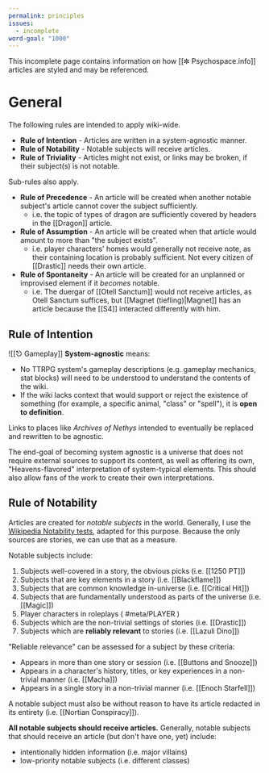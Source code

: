 ```yaml
---
permalink: principles
issues:
  - incomplete
word-goal: "1000"
---
```


This incomplete page contains information on how [[✼ Psychospace.info]] articles are styled and may be referenced.

# General
The following rules are intended to apply wiki-wide.
- **Rule of Intention** - Articles are written in a system-agnostic manner.
- **Rule of Notability** - Notable subjects will receive articles.
- **Rule of Triviality** - Articles might not exist, or links may be broken, if their subject(s) is not notable.

Sub-rules also apply.
- **Rule of Precedence** - An article will be created when another notable subject's article cannot cover the subject sufficiently. 
	- i.e. the topic of types of dragon are sufficiently covered by headers in the [[Dragon]] article.
- **Rule of Assumption** - An article will be created when that article would amount to more than "the subject exists".
	- i.e. player characters' homes would generally not receive note, as their containing location is probably sufficient. Not every citizen of [[Drastic]] needs their own article.
- **Rule of Spontaneity** - An article will be created for an unplanned or improvised element if it *becomes* notable.
	- i.e. The duergar of [[Otell Sanctum]] would not receive articles, as Otell Sanctum suffices, but [[Magnet (tiefling)|Magnet]] has an article because the [[S4]] interacted differently with him.

## Rule of Intention
![[⎋ Gameplay]]
**System-agnostic** means:
- No TTRPG system's gameplay descriptions (e.g. gameplay mechanics, stat blocks) will need to be understood to understand the contents of the wiki.
- If the wiki lacks context that would support or reject the existence of something (for example, a specific animal, "class" or "spell"), it is **open to definition**.

Links to places like *Archives of Nethys* intended to eventually be replaced and rewritten to be agnostic. 

The end-goal of becoming system agnostic is a universe that does not require external sources to support its content, as well as offering its own, "Heavens-flavored" interpretation of system-typical elements. This should also allow fans of the work to create their own interpretations.

## Rule of Notability
Articles are created for *notable subjects* in the world. Generally, I use the [Wikipedia Notability tests](https://en.m.wikipedia.org/wiki/Wikipedia:Notability), adapted for this purpose. Because the only sources are stories, we can use that as a measure.

Notable subjects include:
1. Subjects well-covered in a story, the obvious picks (i.e. [[1250 PT]])
2. Subjects that are key elements in a story (i.e. [[Blackflame]])
3. Subjects that are common knowledge in-universe (i.e. [[Critical Hit]])
4. Subjects that are fundamentally understood as parts of the universe (i.e. [[Magic]])
5. Player characters in roleplays ( #meta/PLAYER )
6. Subjects which are the non-trivial settings of stories (i.e. [[Drastic]])
7. Subjects which are **reliably relevant** to stories (i.e. [[Lazuli Dino]])

"Reliable relevance" can be assessed for a subject by these criteria:
- Appears in more than one story or session (i.e. [[Buttons and Snooze]])
- Appears in a character's history, titles, or key experiences in a non-trivial manner (i.e. [[Macha]])
- Appears in a single story in a non-trivial manner (i.e. [[Enoch Starfell]])

A notable subject must also be without reason to have its article redacted in its entirety (i.e. [[Nortian Conspiracy]]).

**All notable subjects should receive articles.** Generally, notable subjects that should receive an article (but don't have one, yet) include:
* intentionally hidden information (i.e. major villains)
* low-priority notable subjects (i.e. different classes)